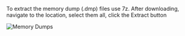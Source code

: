 To extract the memory dump (.dmp) files use 7z.  After downloading, navigate to the location, select them all, click the Extract button

![Memory Dumps]((https://github.com/benperk/csharpguitar/blob/main/memorydumps/combine-dump-files.png)https://github.com/benperk/csharpguitar/blob/main/memorydumps/combine-dump-files.png)
